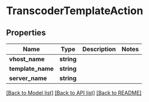 # TranscoderTemplateAction

## Properties
Name | Type | Description | Notes
------------ | ------------- | ------------- | -------------
**vhost_name** | **string** |  | 
**template_name** | **string** |  | 
**server_name** | **string** |  | 

[[Back to Model list]](../README.md#documentation-for-models) [[Back to API list]](../README.md#documentation-for-api-endpoints) [[Back to README]](../README.md)


